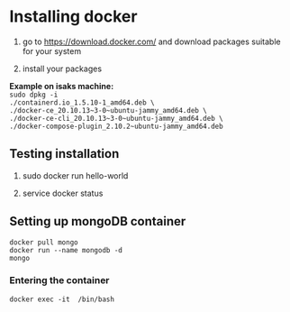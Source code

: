 # Installing docker

1) go to https://download.docker.com/ and download packages suitable for your system

2) install your packages

<b>Example on isaks machine:</b><br>
<code>sudo dpkg -i ./containerd.io_1.5.10-1_amd64.deb \\
./docker-ce_20.10.13\~3-0\~ubuntu-jammy_amd64.deb \\
./docker-ce-cli_20.10.13\~3-0\~ubuntu-jammy_amd64.deb \\
./docker-compose-plugin_2.10.2~ubuntu-jammy_amd64.deb
</code>

## Testing installation

1) sudo docker run hello-world

2) service docker status

## Setting up mongoDB container

<code>docker pull mongo</code><br>
<code>docker run --name mongodb -d mongo</code>

### Entering the container

<code>docker exec -it <container id> /bin/bash</code>
